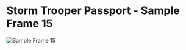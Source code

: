 # Storm Trooper Passport - Sample Frame 15

![Sample Frame 15](https://github.com/dobailey/Flipper/assets/13837406/008de18c-3998-4a3c-a005-f20878b910be)
